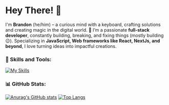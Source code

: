 # Hey There! 👋

I'm **Brandon** (he/him) – a curious mind with a keyboard, crafting solutions and creating magic in the digital world. 🚀 I’m a passionate **full-stack developer**, constantly building, breaking, and fixing things (mostly building 😉). Specializing in **JavaScript, Web frameworks like React, NextJs, and beyond**, I love turning ideas into impactful creations. 

### 🚀 Skills and Tools:
[![My Skills](https://skillicons.dev/icons?i=remix,js,react,tailwind,docker,typescript,nextjs,mongodb,bootstrap,css,html)](https://skillicons.dev)


### 📊 GitHub Stats:
[![Anurag's GitHub stats](https://github-readme-stats.vercel.app/api?username=Brandon158-cmyk&show_icons=true&theme=dark)](https://github.com/Brandon158-cmyk/github-readme-stats)
[![Top Langs](https://github-readme-stats.vercel.app/api/top-langs/?username=Brandon158-cmyk&theme=dark)](https://github.com/anuraghazra/github-readme-stats)
